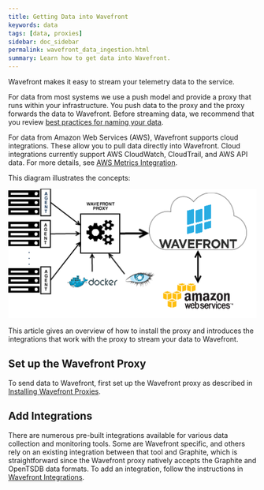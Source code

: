 ```yaml
---
title: Getting Data into Wavefront
keywords: data
tags: [data, proxies]
sidebar: doc_sidebar
permalink: wavefront_data_ingestion.html
summary: Learn how to get data into Wavefront.
---
```

Wavefront makes it easy to stream your telemetry data to the service.
 
For data from most systems we use a push model and provide a proxy that runs within your infrastructure. You push data to the proxy and the proxy forwards the data to Wavefront.  Before streaming data, we recommend that you review [best practices for naming your data](wavefront_data_naming).
 
For data from Amazon Web Services (AWS), Wavefront supports cloud integrations. These allow you to pull data directly into Wavefront. Cloud integrations currently support AWS CloudWatch, CloudTrail, and AWS API data. For more details, see [AWS Metrics Integration](integrations_aws_metrics).
 
This diagram illustrates the concepts:
 
![wavefront architecture](images/wavefront_architecture.png)
 
This article gives an overview of how to install the proxy and introduces the integrations that work with the proxy to stream your data to Wavefront.
 
## Set up the Wavefront Proxy
To send data to Wavefront, first set up the Wavefront proxy as described in [Installing Wavefront Proxies](proxies_installing).
 
## Add Integrations
There are numerous pre-built integrations available for various data collection and monitoring tools. Some are Wavefront specific, and others rely on an existing integration between that tool and Graphite, which is straightforward since the Wavefront proxy natively accepts the Graphite and OpenTSDB data formats. To add an integration, follow the instructions in [Wavefront Integrations](wavefront_integrations).


